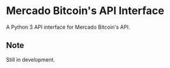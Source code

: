 # Mercado Bitcoin's API Interface
A Python 3 API interface for Mercado Bitcoin's API.

## Note
Still in development.
